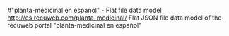 #"planta-medicinal en español" - Flat file data model
http://es.recuweb.com/planta-medicinal/
Flat JSON file data model of the recuweb portal "planta-medicinal en español"

